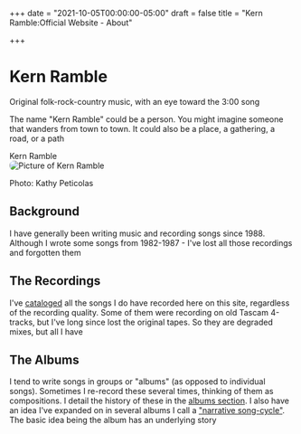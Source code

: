 +++
date = "2021-10-05T00:00:00-05:00"
draft = false
title = "Kern Ramble:Official Website - About"

+++
# Kern Ramble

Original folk-rock-country music, with an eye toward the 3:00 song

The name "Kern Ramble" could be a person.  You might imagine someone that wanders from town to town. 
It could also be a place, a gathering, a road, or a path


  <div class="flex-none md:flex-1 w-50" itemscope itemtype="http://schema.org/MusicGroup">
    <div itemprop="name" class="hidden">Kern Ramble</div>
      <img src="/images/kern_picture2.jpg" alt="Picture of Kern Ramble" 
       style="border-radius: 8px; max-width:85%; height: auto;">
      <p class="credit">Photo: Kathy Peticolas</p>
    </div>
  </div>

## Background

I have generally been writing music and recording songs since 1988.  Although I wrote some 
songs from 1982-1987 - I've lost all those recordings and forgotten them

## The Recordings

I've <a href="/catalog">cataloged</a> all the songs I do have recorded here on this site, regardless of the recording quality. 
Some of them were recording on old Tascam 4-tracks, but I've long since lost the original tapes.  So
they are degraded mixes, but all I have

## The Albums

I tend to write songs in groups or "albums" (as opposed to individual songs).  Sometimes I re-record
these several times, thinking of them as compositions.  I detail the history of these in the 
<a class="underline" href="/albums/">albums section</a>.  I also have an idea I've expanded on
in several albums I call a <a href="/narrative/">"narrative song-cycle"</a>.  The basic idea being
the album has an underlying story

